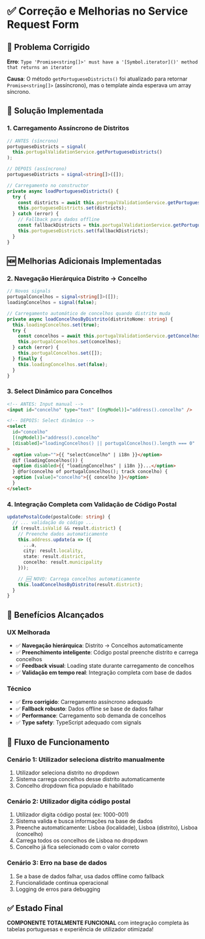 # ✅ Correção e Melhorias no Service Request Form

## 🐛 Problema Corrigido

**Erro**: `Type 'Promise<string[]>' must have a '[Symbol.iterator]()' method that returns an iterator`

**Causa**: O método `getPortugueseDistricts()` foi atualizado para retornar `Promise<string[]>` (assíncrono), mas o template ainda esperava um array síncrono.

## 🔧 Solução Implementada

### 1. Carregamento Assíncrono de Distritos

```typescript
// ANTES (síncrono)
portugueseDistricts = signal(
  this.portugalValidationService.getPortugueseDistricts()
);

// DEPOIS (assíncrono)
portugueseDistricts = signal<string[]>([]);

// Carregamento no constructor
private async loadPortugueseDistricts() {
  try {
    const districts = await this.portugalValidationService.getPortugueseDistricts();
    this.portugueseDistricts.set(districts);
  } catch (error) {
    // Fallback para dados offline
    const fallbackDistricts = this.portugalValidationService.getPortugueseDistrictsOffline();
    this.portugueseDistricts.set(fallbackDistricts);
  }
}
```

## 🆕 Melhorias Adicionais Implementadas

### 2. Navegação Hierárquica Distrito → Concelho

```typescript
// Novos signals
portugalConcelhos = signal<string[]>([]);
loadingConcelhos = signal(false);

// Carregamento automático de concelhos quando distrito muda
private async loadConcelhosByDistrito(distritoNome: string) {
  this.loadingConcelhos.set(true);
  try {
    const concelhos = await this.portugalValidationService.getConcelhosByDistrito(distritoNome);
    this.portugalConcelhos.set(concelhos);
  } catch (error) {
    this.portugalConcelhos.set([]);
  } finally {
    this.loadingConcelhos.set(false);
  }
}
```

### 3. Select Dinâmico para Concelhos

```html
<!-- ANTES: Input manual -->
<input id="concelho" type="text" [(ngModel)]="address().concelho" />

<!-- DEPOIS: Select dinâmico -->
<select
  id="concelho"
  [(ngModel)]="address().concelho"
  [disabled]="loadingConcelhos() || portugalConcelhos().length === 0"
>
  <option value="">{{ "selectConcelho" | i18n }}</option>
  @if (loadingConcelhos()) {
  <option disabled>{{ "loadingConcelhos" | i18n }}...</option>
  } @for(concelho of portugalConcelhos(); track concelho) {
  <option [value]="concelho">{{ concelho }}</option>
  }
</select>
```

### 4. Integração Completa com Validação de Código Postal

```typescript
updatePostalCode(postalCode: string) {
  // ... validação do código ...
  if (result.isValid && result.district) {
    // Preenche dados automaticamente
    this.address.update(a => ({
      ...a,
      city: result.locality,
      state: result.district,
      concelho: result.municipality
    }));

    // 🆕 NOVO: Carrega concelhos automaticamente
    this.loadConcelhosByDistrito(result.district);
  }
}
```

## 🎯 Benefícios Alcançados

### UX Melhorada

- ✅ **Navegação hierárquica**: Distrito → Concelhos automaticamente
- ✅ **Preenchimento inteligente**: Código postal preenche distrito e carrega concelhos
- ✅ **Feedback visual**: Loading state durante carregamento de concelhos
- ✅ **Validação em tempo real**: Integração completa com base de dados

### Técnico

- ✅ **Erro corrigido**: Carregamento assíncrono adequado
- ✅ **Fallback robusto**: Dados offline se base de dados falhar
- ✅ **Performance**: Carregamento sob demanda de concelhos
- ✅ **Type safety**: TypeScript adequado com signals

## 🔄 Fluxo de Funcionamento

### Cenário 1: Utilizador seleciona distrito manualmente

1. Utilizador seleciona distrito no dropdown
2. Sistema carrega concelhos desse distrito automaticamente
3. Concelho dropdown fica populado e habilitado

### Cenário 2: Utilizador digita código postal

1. Utilizador digita código postal (ex: 1000-001)
2. Sistema valida e busca informações na base de dados
3. Preenche automaticamente: Lisboa (localidade), Lisboa (distrito), Lisboa (concelho)
4. Carrega todos os concelhos de Lisboa no dropdown
5. Concelho já fica selecionado com o valor correto

### Cenário 3: Erro na base de dados

1. Se a base de dados falhar, usa dados offline como fallback
2. Funcionalidade continua operacional
3. Logging de erros para debugging

## ✅ Estado Final

**COMPONENTE TOTALMENTE FUNCIONAL** com integração completa às tabelas portuguesas e experiência de utilizador otimizada!
